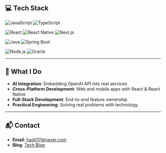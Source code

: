 ## 💻 Tech Stack

![JavaScript](https://img.shields.io/badge/JavaScript-F7DF1E?style=flat-square&logo=JavaScript&logoColor=black)
![TypeScript](https://img.shields.io/badge/TypeScript-3178C6?style=flat-square&logo=TypeScript&logoColor=white)

![React](https://img.shields.io/badge/React-61DAFB?style=flat-square&logo=React&logoColor=black)
![React Native](https://img.shields.io/badge/React_Native-61DAFB?style=flat-square&logo=React&logoColor=black)
![Next.js](https://img.shields.io/badge/Next.js-000000?style=flat-square&logo=Next.js&logoColor=white)

![Java](https://img.shields.io/badge/Java-007396?style=flat-square&logo=openjdk&logoColor=white)
![Spring Boot](https://img.shields.io/badge/Spring_Boot-6DB33F?style=flat-square&logo=springboot&logoColor=white)

![Node.js](https://img.shields.io/badge/Node.js-339933?style=flat-square&logo=node.js&logoColor=white)
![Oracle](https://img.shields.io/badge/Oracle-F80000?style=flat-square&logo=Oracle&logoColor=white)

---

## 🚀 What I Do

- **AI Integration**: Embedding OpenAI API into real services  
- **Cross-Platform Development**: Web and mobile apps with React & React Native  
- **Full-Stack Development**: End-to-end feature ownership  
- **Practical Engineering**: Solving real problems with technology

---

## 📬 Contact

- **Email**: haq017@naver.com  
- **Blog**: [Tech Blog](https://hmmmmmmmmmmmm.tistory.com/)

